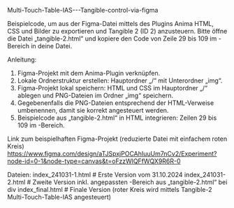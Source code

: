Multi-Touch-Table-IAS---Tangible-control-via-figma

Beispielcode, um aus der Figma-Datei mittels des Plugins Anima HTML, CSS und Bilder zu exportieren und Tangible 2 (ID 2) anzusteuern. Bitte öffne die Datei „tangible-2.html“ und kopiere den Code von Zeile 29 bis 109 im <body>-Bereich in deine Datei.

Anleitung:

1. Figma-Projekt mit dem Anima-Plugin verknüpfen.
2. Lokale Ordnerstruktur erstellen: Hauptordner „/“ mit Unterordner „img“.
3. Figma-Projekt lokal speichern: HTML und CSS im Hauptordner „/“ ablegen und PNG-Dateien im Ordner „img“ speichern.
4. Gegebenenfalls die PNG-Dateien entsprechend der HTML-Verweise umbenennen, damit sie korrekt angesteuert werden.
5. Beispielcode aus „tangible-2.html“ in HTML integrieren: Zeilen 29 bis 109 im <body>-Bereich.

Link zum beispielhaften Figma-Projekt (reduzierte Datei mit einfachem roten Kreis)
https://www.figma.com/design/aTJSpxjPOCAhIuuUm7nCv2/Experiment?node-id=0-1&node-type=canvas&t=oFzzWlQFfWQX9R6R-0

Dateien:
index_241031-1.html    # Erste Version vom 31.10.2024
index_241031-2.html    # Zweite Version inkl. angepassten <body>-Bereich aus „tangible-2.html“ bei div
index_final.html       # Finale Version (roter Kreis wird mittels Tangible-2 Multi-Touch-Table-IAS angesteuert)
